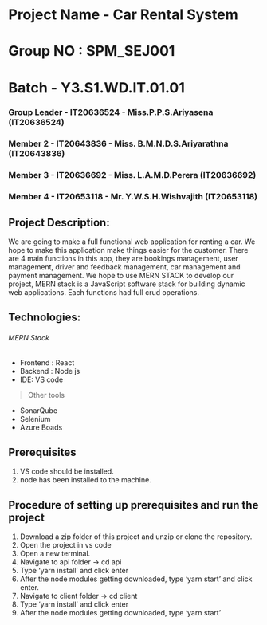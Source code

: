 # Project Name - Car Rental System
# Group NO : SPM_SEJ001
# Batch - Y3.S1.WD.IT.01.01
### Group Leader - IT20636524 - Miss.P.P.S.Ariyasena (IT20636524)
### Member 2 - IT20643836 - Miss. B.M.N.D.S.Ariyarathna (IT20643836)
### Member 3 - IT20636692 - Miss. L.A.M.D.Perera (IT20636692)
### Member 4 - IT20653118 - Mr. Y.W.S.H.Wishvajith (IT20653118)

## Project Description:
We are going to make a full functional web application for renting a car. We hope to make this application make things easier for the customer. 
There are 4 main functions in this app, they are bookings management, user management, driver and feedback management, car management and payment management. 
We hope to use MERN STACK to develop our project, MERN stack is a JavaScript software stack for building dynamic web applications. 
Each functions had full crud operations.

## Technologies:
###### MERN Stack
- Frontend : React
- Backend : Node js
- IDE: VS code

> Other tools
- SonarQube
- Selenium
- Azure Boads

## Prerequisites
1. VS code should be installed.
2. node has been installed to the machine.

## Procedure of setting up prerequisites and run the project
1.	Download a zip folder of this project and unzip or clone the repository.
2.	Open the project in vs code
3.	Open a new terminal.
4.	Navigate to api folder -> cd api
5.	Type ‘yarn install’ and click enter
6.	After the node modules getting downloaded, type ‘yarn start’ and click enter.
7.	Navigate to client folder -> cd client
8.	Type ‘yarn install’ and click enter
9.	After the node modules getting downloaded, type ‘yarn start’
